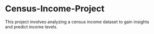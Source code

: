 # Census-Income-Project
This project involves analyzing a census income dataset to gain insights and predict income levels. 
